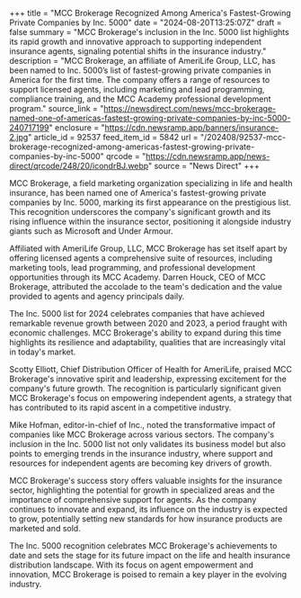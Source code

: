 +++
title = "MCC Brokerage Recognized Among America's Fastest-Growing Private Companies by Inc. 5000"
date = "2024-08-20T13:25:07Z"
draft = false
summary = "MCC Brokerage's inclusion in the Inc. 5000 list highlights its rapid growth and innovative approach to supporting independent insurance agents, signaling potential shifts in the insurance industry."
description = "MCC Brokerage, an affiliate of AmeriLife Group, LLC, has been named to Inc. 5000’s list of fastest-growing private companies in America for the first time. The company offers a range of resources to support licensed agents, including marketing and lead programming, compliance training, and the MCC Academy professional development program."
source_link = "https://newsdirect.com/news/mcc-brokerage-named-one-of-americas-fastest-growing-private-companies-by-inc-5000-240717199"
enclosure = "https://cdn.newsramp.app/banners/insurance-2.jpg"
article_id = 92537
feed_item_id = 5842
url = "/202408/92537-mcc-brokerage-recognized-among-americas-fastest-growing-private-companies-by-inc-5000"
qrcode = "https://cdn.newsramp.app/news-direct/qrcode/248/20/icondrBJ.webp"
source = "News Direct"
+++

<p>MCC Brokerage, a field marketing organization specializing in life and health insurance, has been named one of America's fastest-growing private companies by Inc. 5000, marking its first appearance on the prestigious list. This recognition underscores the company's significant growth and its rising influence within the insurance sector, positioning it alongside industry giants such as Microsoft and Under Armour.</p><p>Affiliated with AmeriLife Group, LLC, MCC Brokerage has set itself apart by offering licensed agents a comprehensive suite of resources, including marketing tools, lead programming, and professional development opportunities through its MCC Academy. Darren Houck, CEO of MCC Brokerage, attributed the accolade to the team's dedication and the value provided to agents and agency principals daily.</p><p>The Inc. 5000 list for 2024 celebrates companies that have achieved remarkable revenue growth between 2020 and 2023, a period fraught with economic challenges. MCC Brokerage's ability to expand during this time highlights its resilience and adaptability, qualities that are increasingly vital in today's market.</p><p>Scotty Elliott, Chief Distribution Officer of Health for AmeriLife, praised MCC Brokerage's innovative spirit and leadership, expressing excitement for the company's future growth. The recognition is particularly significant given MCC Brokerage's focus on empowering independent agents, a strategy that has contributed to its rapid ascent in a competitive industry.</p><p>Mike Hofman, editor-in-chief of Inc., noted the transformative impact of companies like MCC Brokerage across various sectors. The company's inclusion in the Inc. 5000 list not only validates its business model but also points to emerging trends in the insurance industry, where support and resources for independent agents are becoming key drivers of growth.</p><p>MCC Brokerage's success story offers valuable insights for the insurance sector, highlighting the potential for growth in specialized areas and the importance of comprehensive support for agents. As the company continues to innovate and expand, its influence on the industry is expected to grow, potentially setting new standards for how insurance products are marketed and sold.</p><p>The Inc. 5000 recognition celebrates MCC Brokerage's achievements to date and sets the stage for its future impact on the life and health insurance distribution landscape. With its focus on agent empowerment and innovation, MCC Brokerage is poised to remain a key player in the evolving industry.</p>